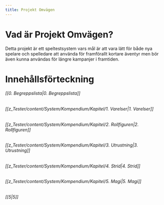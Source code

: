 ```yaml
---
title: Projekt Omvägen
---
```

# Vad är Projekt Omvägen? 
Detta projekt är ett speltestsystem vars mål är att vara lätt för både nya spelare och spelledare att använda för framförallt kortare äventyr men bör även kunna användas för längre kampanjer i framtiden.

# Innehållsförteckning
###### [[0. Begreppslista|0. Begreppslista]]
###### [[z_Tester/content/System/Kompendium/Kapitel/1. Varelser|1. Varelser]] 
###### [[z_Tester/content/System/Kompendium/Kapitel/2. Rollfiguren|2. Rollfiguren]] 
###### [[z_Tester/content/System/Kompendium/Kapitel/3. Utrustning|3. Utrustning]] 
###### [[z_Tester/content/System/Kompendium/Kapitel/4. Strid|4. Strid]] 
###### [[z_Tester/content/System/Kompendium/Kapitel/5. Magi|5. Magi]] 

###### [[5|5]]